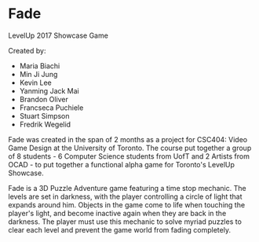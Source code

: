 # Fade
LevelUp 2017 Showcase Game

Created by:

- Maria Biachi
- Min Ji Jung
- Kevin Lee
- Yanming Jack Mai
- Brandon Oliver
- Francseca Puchiele
- Stuart Simpson
- Fredrik Wegelid


Fade was created in the span of 2 months as a project for CSC404: Video Game Design at the University of Toronto. The course put together a group of 8 students - 6 Computer Science students from UofT and 2 Artists from OCAD - to put together a functional alpha game for Toronto's LevelUp Showcase. 

Fade is a 3D Puzzle Adventure game featuring a time stop mechanic. The levels are set in darkness, with the player controlling a circle of light that expands around him. Objects in the game come to life when touching the player's light, and become inactive again when they are back in the darkness. The player must use this mechanic to solve myriad puzzles to clear each level and prevent the game world from fading completely.
